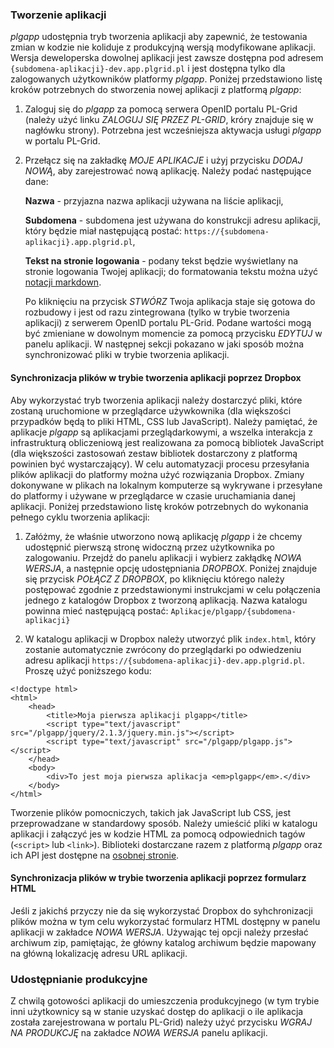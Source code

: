 ### Tworzenie aplikacji

*plgapp* udostępnia tryb tworzenia aplikacji aby zapewnić, że testowania zmian w kodzie nie koliduje z produkcyjną wersją modyfikowane aplikacji. Wersja deweloperska dowolnej aplikacji jest zawsze dostępna pod adresem `{subdomena-aplikacji}-dev.app.plgrid.pl` i jest dostępna tylko dla zalogowanych użytkowników platformy *plgapp*. Poniżej przedstawiono listę kroków potrzebnych do stworzenia nowej aplikacji z platformą *plgapp*:

1. Zaloguj się do *plgapp* za pomocą serwera OpenID portalu PL-Grid (należy użyć linku *ZALOGUJ SIĘ PRZEZ PL-GRID*, króry znajduje się w nagłówku strony). Potrzebna jest wcześniejsza aktywacja usługi *plgapp* w portalu PL-Grid.

1. Przełącz się na zakładkę *MOJE APLIKACJE* i użyj przycisku *DODAJ NOWĄ*, aby zarejestrować nową aplikację. Należy podać następujące dane:

	**Nazwa** - przyjazna nazwa aplikacji używana na liście aplikacji,
	
	**Subdomena** - subdomena jest używana do konstrukcji adresu aplikacji, który będzie miał następującą postać: `https://{subdomena-aplikacji}.app.plgrid.pl`,
	
	**Tekst na stronie logowania** - podany tekst będzie wyświetlany na stronie logowania Twojej aplikacji; do formatowania tekstu można użyć  [notacji markdown](http://daringfireball.net/projects/markdown/).
	
	Po kliknięciu na przycisk *STWÓRZ* Twoja aplikacja staje się gotowa do rozbudowy i jest od razu zintegrowana (tylko w trybie tworzenia aplikacji) z serwerem OpenID portalu PL-Grid. Podane wartości mogą być zmieniane w dowolnym momencie za pomocą przycisku *EDYTUJ* w panelu aplikacji. W następnej sekcji pokazano w jaki sposób można synchronizować pliki w trybie tworzenia aplikacji.

#### Synchronizacja plików w trybie tworzenia aplikacji poprzez Dropbox

Aby wykorzystać tryb tworzenia aplikacji należy dostarczyć pliki, które zostaną uruchomione w przeglądarce używkownika (dla większości przypadków będą to pliki HTML, CSS lub JavaScript). Należy pamiętać, że aplikacje *plgapp* są aplikacjami przeglądarkowymi, a wszelka interakcja z infrastrukturą obliczeniową jest realizowana za pomocą bibliotek JavaScript (dla większości zastosowań zestaw bibliotek dostarczony z platformą powinien być wystarczający). W celu automatyzacji procesu przesyłania plików aplikacji do platformy można użyć rozwiązania Dropbox. Zmiany dokonywane w plikach na lokalnym komputerze są wykrywane i przesyłane do platformy i używane w przeglądarce w czasie uruchamiania danej aplikacji. Poniżej przedstawiono listę kroków potrzebnych do wykonania pełnego cyklu tworzenia aplikacji:

1. Załóżmy, że właśnie utworzono nową aplikację *plgapp* i że chcemy udostępnić pierwszą stronę widoczną przez użytkownika po zalogowaniu. Przejdź do panelu aplikacji i wybierz zakłądkę *NOWA WERSJA*, a następnie opcję udostępniania *DROPBOX*. Poniżej znajduje się przycisk *POŁĄCZ Z DROPBOX*, po kliknięciu którego należy postępować zgodnie z przedstawionymi instrukcjami w celu połączenia jednego z katalogów Dropbox z tworzoną aplikacją. Nazwa katalogu powinna mieć następującą postać: `Aplikacje/plgapp/{subdomena-aplikacji}`

1. W katalogu aplikacji w Dropbox należy utworzyć plik `index.html`, który zostanie automatycznie zwrócony do przeglądarki po odwiedzeniu adresu aplikacji `https://{subdomena-aplikacji}-dev.app.plgrid.pl`. Proszę użyć poniższego kodu:

<!-- -->
	<!doctype html>
	<html>
		<head>
			<title>Moja pierwsza aplikacji plgapp</title>
			<script type="text/javascript" src="/plgapp/jquery/2.1.3/jquery.min.js"></script>
			<script type="text/javascript" src="/plgapp/plgapp.js"></script>
		</head>
		<body>
			<div>To jest moja pierwsza aplikacja <em>plgapp</em>.</div>
		</body>
	</html>
	
Tworzenie plików pomocniczych, takich jak JavaScript lub CSS, jest przeprowadzane w standardowy sposób. Należy umieścić pliki w katalogu aplikacji i załączyć jes w kodzie HTML za pomocą odpowiednich tagów (`<script>` lub `<link>`). Biblioteki dostarczane razem z platformą *plgapp* oraz ich API jest dostępne na [osobnej stronie](/help/js_libs).

#### Synchronizacja plików w trybie tworzenia aplikacji poprzez formularz HTML

Jeśli z jakichś przyczy nie da się wykorzystać Dropbox do syhchronizacji plików można w tym celu wykorzystać formularz HTML dostępny w panelu aplikacji w zakładce *NOWA WERSJA*. Używając tej opcji należy przesłać archiwum zip, pamiętając, że główny katalog archiwum będzie mapowany na główną lokalizację adresu URL aplikacji.

### Udostępnianie produkcyjne

Z chwilą gotowości aplikacji do umieszczenia produkcyjnego (w tym trybie inni użytkownicy są w stanie uzyskać dostęp do aplikacji o ile aplikacja została zarejestrowana w portalu PL-Grid) należy użyć przycisku *WGRAJ NA PRODUKCJĘ* na zakładce *NOWA WERSJA* panelu aplikacji.